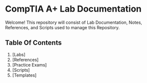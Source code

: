 # CompTIA A+ Lab Documentation
Welcome! This repository will consist of Lab Documentation, Notes, References, and Scripts used to manage this Repository.

## Table Of Contents
1. [Labs]
2. [References]
3. [Practice Exams]
4. [Scripts]
5. [Templates]
